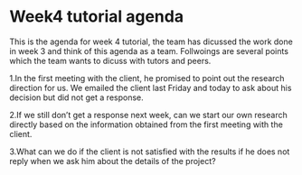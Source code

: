 # Week4 tutorial agenda

This is the agenda for week 4 tutorial, the team has dicussed the work done in week 3 and think of this agenda as a team. Follwoings
are several points which the team wants to dicuss with tutors and peers.

1.In the first meeting with the client, he promised to point out the research direction for us. We emailed the client last Friday and 
today to ask about his decision but did not get a response. 

2.If we still don’t get a response next week, can we start our own research directly based on the information obtained from the first 
meeting with the client.

3.What can we do if the client is not satisfied with the results if he does not reply when we ask him about the details of the project?
